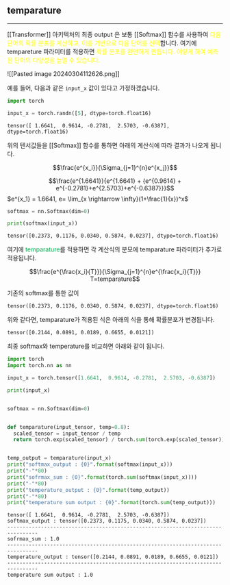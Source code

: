 ## temparature
---

[[Transformer]] 아키텍처의 최종 output 은 보통 [[Softmax]] 함수를 사용하여 <font color="#ffff00">다음 단어의 확률 분포를 계산하고, 이를 기반으로 다음 단어를 선택</font>합니다. 여기에 tempareture 파라미터를 적용하면 <font color="#ffff00">확률 분포를 완만하게 만듭니다. 이렇게 하여 예측된 단어의 다양성을 높일 수 있습니다. </font>

![[Pasted image 20240304112626.png]]

예를 들어, 다음과 같은 `input_x` 값이 있다고 가정하겠습니다.

```python
import torch

input_x = torch.randn([5], dtype=torch.float16)
```

```
tensor([ 1.6641,  0.9614, -0.2781,  2.5703, -0.6387], dtype=torch.float16)
```

위의 텐서값들을 [[Softmax]] 함수를 통하면 아래의 계산식에 따라 결과가 나오게 됩니다.

$$\frac{e^{x_i}}{\Sigma_{j=1}^{n}e^{x_j}}$$

$$\frac{e^{1.6641}}{e^{1.6641} + {e^{0.9614} + e^{-0.2781}+e^{2.5703}+e^{-0.6387}}}$$
$e^{x_1} = 1.6641, e= \lim_{x \rightarrow \infty}(1+\frac{1}{x})^x$

```python
softmax = nn.Softmax(dim=0)

print(softmax(input_x))
```

```
tensor([0.2373, 0.1176, 0.0340, 0.5874, 0.0237], dtype=torch.float16)
```

여기에<font color="#00b050"> temparature</font>를 적용하면 각 계산식의 분모에 temparature 파라미터가 추가로 적용됩니다.

$$\frac{e^{\frac{x_i}{T}}}{\Sigma_{j=1}^{n}e^{\frac{x_i}{T}}} T=temparature$$

기존의 softmax를 통한 값이
```
tensor([0.2373, 0.1176, 0.0340, 0.5874, 0.0237], dtype=torch.float16)
```

위와 같다면, temparature가 적용된 식은 아래의 식을 통해 확률분포가 변경됩니다.

```
tensor([0.2144, 0.0891, 0.0189, 0.6655, 0.0121])
```

최종 softmax와 temperature를 비교하면 아래와 같이 됩니다.

```python
import torch
import torch.nn as nn

input_x = torch.tensor([1.6641,  0.9614, -0.2781,  2.5703, -0.6387])

print(input_x)


softmax = nn.Softmax(dim=0)


def temparature(input_tensor, temp=0.8):
  scaled_tensor = input_tensor / temp
  return torch.exp(scaled_tensor) / torch.sum(torch.exp(scaled_tensor))


temp_output = temparature(input_x)
print("softmax_output : {0}".format(softmax(input_x)))
print("-"*80)
print("sofrmax_sum : {0}".format(torch.sum(softmax(input_x))))
print("-"*80)
print("temperature_output : {0}".format(temp_output))
print("-"*80)
print("temperature sum output : {0}".format(torch.sum(temp_output)))
```

```
tensor([ 1.6641,  0.9614, -0.2781,  2.5703, -0.6387])
softmax_output : tensor([0.2373, 0.1175, 0.0340, 0.5874, 0.0237])
--------------------------------------------------------------------------------
sofrmax_sum : 1.0
--------------------------------------------------------------------------------
temperature_output : tensor([0.2144, 0.0891, 0.0189, 0.6655, 0.0121])
--------------------------------------------------------------------------------
temperature sum output : 1.0
```



